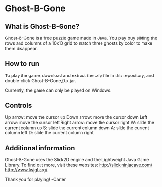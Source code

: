 # Ghost-B-Gone
What is Ghost-B-Gone?
--------
Ghost-B-Gone is a free puzzle game made in Java. You play buy sliding the rows
and columns of a 10x10 grid to match three ghosts by color to make them
disappear.

How to run
--------
To play the game, download and extract the .zip file in this repository, and
double-click Ghost-B-Gone_0.x.jar.

Currently, the game can only be played on Windows.

Controls
--------
Up arrow: move the cursor up
Down arrow: move the cursor down
Left arrow: move the cursor left
Right arrow: move the cursor right
W: slide the current column up
S: slide the current column down
A: slide the current column left
D: slide the current column right

Additional information
--------
Ghost-B-Gone uses the Slick2D engine and the Lightweight Java Game Library.
To find out more, visit these websites:
http://slick.ninjacave.com/
http://www.lwjgl.org/

Thank you for playing!
-Carter